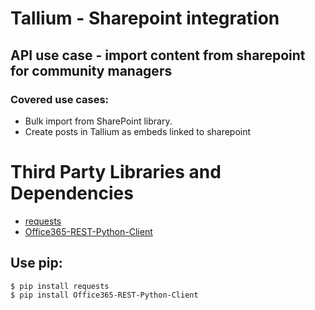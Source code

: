 # Tallium - Sharepoint integration

## API use case - import content from sharepoint for community managers

### Covered use cases: 
 

- Bulk import from SharePoint library. 
- Create posts in Tallium as embeds linked to sharepoint

# Third Party Libraries and Dependencies

* [requests](https://github.com/kennethreitz/requests)
* [Office365-REST-Python-Client](https://github.com/vgrem/Office365-REST-Python-Client)

## Use pip:

```
$ pip install requests
$ pip install Office365-REST-Python-Client
```

